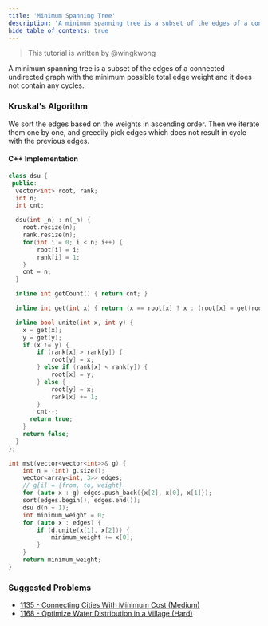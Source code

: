```yaml
---
title: 'Minimum Spanning Tree'
description: 'A minimum spanning tree is a subset of the edges of a connected undirected graph with the minimum possible total edge weight and it does not contain any cycles.'
hide_table_of_contents: true
---
```


> This tutorial is written by @wingkwong

A minimum spanning tree is a subset of the edges of a connected undirected graph with the minimum possible total edge weight and it does not contain any cycles.

### Kruskal's Algorithm

We sort the edges based on the weights in ascending order. Then we iterate them one by one, and greedily pick edges which does not result in cycle with the previous edges.

#### C++ Implementation

```cpp
class dsu {
 public:
  vector<int> root, rank;
  int n;
  int cnt;

  dsu(int _n) : n(_n) {
    root.resize(n);
    rank.resize(n);
    for(int i = 0; i < n; i++) {
        root[i] = i;
        rank[i] = 1;
    }
    cnt = n;
  }

  inline int getCount() { return cnt; }

  inline int get(int x) { return (x == root[x] ? x : (root[x] = get(root[x]))); }

  inline bool unite(int x, int y) {
    x = get(x);
    y = get(y);
    if (x != y) {
        if (rank[x] > rank[y]) {
            root[y] = x;
        } else if (rank[x] < rank[y]) {
            root[x] = y;
        } else {
            root[y] = x;
            rank[x] += 1;
        }
        cnt--;
      return true;
    }
    return false;
  }
};

int mst(vector<vector<int>>& g) {
    int n = (int) g.size();
    vector<array<int, 3>> edges;
    // g[i] = {from, to, weight}
    for (auto x : g) edges.push_back({x[2], x[0], x[1]}); 
    sort(edges.begin(), edges.end());
    dsu d(n + 1);
    int minimum_weight = 0;
    for (auto x : edges) {
        if (d.unite(x[1], x[2])) {
            minimum_weight += x[0];
        }
    }
    return minimum_weight;
}
```

### Suggested Problems

* [1135 - Connecting Cities With Minimum Cost (Medium)](../../solutions/1100-1199/connecting-cities-with-minimum-cost-medium)
* [1168 - Optimize Water Distribution in a Village (Hard)](../../solutions/1100-1199/optimize-water-distribution-in-a-village-hard)
